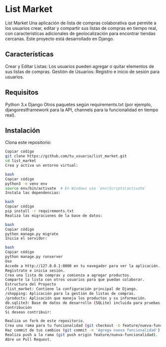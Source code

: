 # List Market
List Market
Una aplicación de lista de compras colaborativa que permite a los usuarios crear, editar y compartir sus listas de compras en tiempo real, con características adicionales de geolocalización para encontrar tiendas cercanas. Este proyecto está desarrollado en Django.

## Características
Crear y Editar Listas: Los usuarios pueden agregar o quitar elementos de sus listas de compras.
Gestión de Usuarios: Registro e inicio de sesión para usuarios.

## Requisitos
Python 3.x
Django
Otros paquetes según requirements.txt (por ejemplo, djangorestframework para la API, channels para la funcionalidad en tiempo real).
## Instalación
Clona este repositorio:

```bash
Copiar código
git clone https://github.com/tu_usuario/list_market.git
cd list_market
Crea y activa un entorno virtual:

bash
Copiar código
python3 -m venv env
source env/bin/activate  # En Windows usa `env\Scripts\activate`
Instala las dependencias:

bash
Copiar código
pip install -r requirements.txt
Realiza las migraciones de la base de datos:

bash
Copiar código
python manage.py migrate
Inicia el servidor:

bash
Copiar código
python manage.py runserver
Uso
Accede a http://127.0.0.1:8000 en tu navegador para ver la aplicación.
Regístrate e inicia sesión.
Crea una lista de compras y comienza a agregar productos.
Comparte la lista con otros usuarios para que puedan colaborar.
Estructura del Proyecto
/list_market: Contiene la configuración principal de Django.
/shopping: Aplicación para la gestión de listas de compras.
/products: Aplicación que maneja los productos y su información.
db.sqlite3: Base de datos de desarrollo (SQLite) incluida para pruebas locales.
Contribución
Si deseas contribuir:

Realiza un fork de este repositorio.
Crea una rama para tu funcionalidad (git checkout -b feature/nueva-funcionalidad).
Haz commit de tus cambios (git commit -m 'Agrega nueva funcionalidad').
Realiza push a la rama (git push origin feature/nueva-funcionalidad).
Abre un Pull Request.
